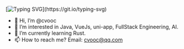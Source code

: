 [![Typing SVG](https://readme-typing-svg.demolab.com?font=Fira+Code&weight=700&size=40&pause=1000&color=39C5BB&background=FFFFFF00&center=true&vCenter=true&width=500&lines=Hello+World!)](https://git.io/typing-svg)

- 👋 Hi, I’m @cvooc
- 👀 I’m interested in Java, VueJs, uni-app, FullStack Engineering, AI.
- 🌱 I’m currently learning Rust.
- 📫 How to reach me? Email: cvooc@qq.com
